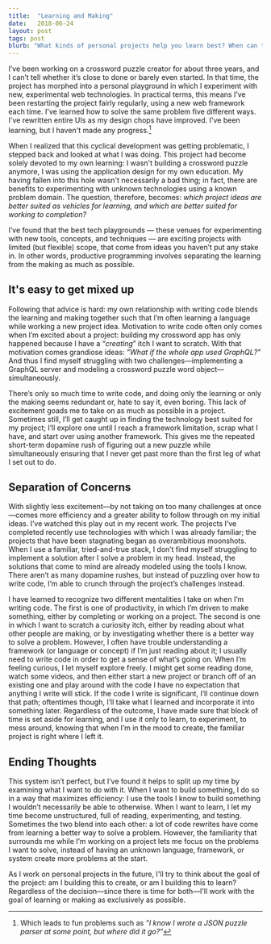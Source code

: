 ```yaml
---
title:  "Learning and Making"
date:   2018-06-24
layout: post
tags: post
blurb: "What kinds of personal projects help you learn best? When can they stall learning? When should you build in order to learn, and when should you build in order to have something built at the end?"
---
```


I’ve been working on a crossword puzzle creator for about three years, and I can’t tell whether it’s close to done or barely even started. 
In that time, the project has morphed into a personal playground in which I experiment with new, experimental web technologies. 
In practical terms, this means I’ve been restarting the project fairly regularly, using a new web framework each time.
I've learned how to solve the same problem five different ways.
I've rewritten entire UIs as my design chops have improved.
I've been learning, but I haven't made any progress.[^1]

When I realized that this cyclical development was getting problematic, I stepped back and looked at what I was doing.
This project had become solely devoted to my own learning: I wasn't building a crossword puzzle anymore, I was using the application design for my own education.
My having fallen into this hole wasn't necessarily a bad thing; in fact, there are benefits to experimenting with unknown technologies using a known problem domain. 
The question, therefore, becomes: _which project ideas are better suited as vehicles for learning, and which are better suited for working to completion?_ 

<!--more-->

I’ve found that the best tech playgrounds — these venues for experimenting with new tools, concepts, and techniques — are exciting projects with limited (but flexible) scope, that come from ideas you haven’t put any stake in. 
In other words, productive programming involves separating the learning from the making as much as possible.

## It's easy to get mixed up

Following that advice is hard: my own relationship with writing code blends the learning and making together such that I’m often learning a language while working a new project idea. 
Motivation to write code often only comes when I’m excited about a project: building my crossword app has only happened because I have a “_creating_” itch I want to scratch. 
With that motivation comes grandiose ideas: _”What if the whole app used GraphQL?”_ 
And thus I find myself struggling with two challenges—implementing a GraphQL server and modeling a crossword puzzle word object—simultaneously.

There’s only so much time to write code, and doing only the learning or only the making seems redundant or, hate to say it, even boring.
This lack of excitement goads me to take on as much as possible in a project.
Sometimes still, I’ll get caught up in finding the technology best suited for my project; I’ll explore one until I reach a framework limitation, scrap what I have, and start over using another framework. 
This gives me the repeated short-term dopamine rush of figuring out a new puzzle while simultaneously ensuring that I never get past more than the first leg of what I set out to do.

## Separation of Concerns

With slightly less excitement—by not taking on too many challenges at once—comes more efficiency and a greater ability to follow through on my initial ideas.
I’ve watched this play out in my recent work.
The projects I’ve completed recently use technologies with which I was already familiar; the projects that have been stagnating began as overambitious moonshots.
When I use a familiar, tried-and-true stack, I don’t find myself struggling to implement a solution after I solve a problem in my head. 
Instead, the solutions that come to mind are already modeled using the tools I know.
There aren’t as many dopamine rushes, but instead of puzzling over how to write code, I’m able to crunch through the project’s challenges instead.

I have learned to recognize two different mentalities I take on when I’m writing code. 
The first is one of productivity, in which I’m driven to make something, either by completing or working on a project. 
The second is one in which I want to scratch a curiosity itch, either by reading about what other people are making, or by investigating whether there is a better way to solve a problem. 
However, I often have trouble understanding a framework (or language or concept) if I’m just reading about it; I usually need to write code in order to get a sense of what’s going on. 
When I’m feeling curious, I let myself explore freely.
I might get some reading done, watch some videos, and then either start a new project or branch off of an existing one and play around with the code 
I have no expectation that anything I write will stick. 
If the code I write is significant, I’ll continue down that path; oftentimes though, I’ll take what I learned and incorporate it into something later. 
Regardless of the outcome, I have made sure that block of time is set aside for learning, and I use it only to learn, to experiment, to mess around, knowing that when I’m in the mood to create, the familiar project is right where I left it.

## Ending Thoughts

This system isn’t perfect, but I’ve found it helps to split up my time by examining what I want to do with it. 
When I want to build something, I do so in a way that maximizes efficiency: I use the tools I know to build something I wouldn’t necessarily be able to otherwise. 
When I want to learn, I let my time become unstructured, full of reading, experimenting, and testing.
Sometimes the two blend into each other: a lot of code rewrites have come from learning a better way to solve a problem. 
However, the familiarity that surrounds me while I’m working on a project lets me focus on the problems I want to solve, instead of having an unknown language, framework, or system create more problems at the start.

As I work on personal projects in the future, I'll try to think about the goal of the project: am I building this to create, or am I building this to learn? 
Regardless of the decision—since there is time for both—I'll work with the goal of learning or making as exclusively as possible.

[^1]: Which leads to fun problems such as _”I know I wrote a JSON puzzle parser at some point, but where did it go?”_